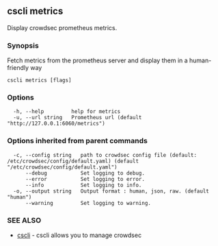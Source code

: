 ## cscli metrics

Display crowdsec prometheus metrics.

### Synopsis

Fetch metrics from the prometheus server and display them in a human-friendly way

```
cscli metrics [flags]
```

### Options

```
  -h, --help         help for metrics
  -u, --url string   Prometheus url (default "http://127.0.0.1:6060/metrics")
```

### Options inherited from parent commands

```
  -c, --config string   path to crowdsec config file (default: /etc/crowdsec/config/default.yaml) (default "/etc/crowdsec/config/default.yaml")
      --debug           Set logging to debug.
      --error           Set logging to error.
      --info            Set logging to info.
  -o, --output string   Output format : human, json, raw. (default "human")
      --warning         Set logging to warning.
```

### SEE ALSO

* [cscli](cscli.md)	 - cscli allows you to manage crowdsec


